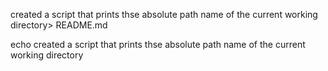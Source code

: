 created  a script that prints thse absolute path name of the current working directory> README.md



echo created a script that prints thse absolute path name of the current working directory
